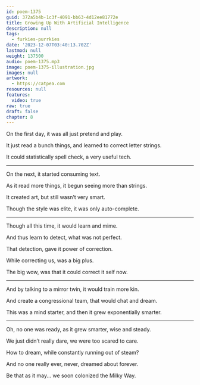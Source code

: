 ```yaml
---
id: poem-1375
guid: 372a5b4b-1c3f-4091-bb63-4d12ee81772e
title: Growing Up With Artificial Intelligence
description: null
tags:
  - furkies-purrkies
date: '2023-12-07T03:40:13.702Z'
lastmod: null
weight: 137500
audio: poem-1375.mp3
image: poem-1375-illustration.jpg
images: null
artwork:
  - https://catpea.com
resources: null
features:
  video: true
raw: true
draft: false
chapter: 8
---
```


On the first day,
it was all just pretend and play.

It just read a bunch things,
and learned to correct letter strings.

It could statistically spell check,
a very useful tech.

---

On the next,
it started consuming text.

As it read more things,
it begun seeing more than strings.

It created art,
but still wasn’t very smart.

Though the style was elite,
it was only auto-complete.

---

Though all this time,
it would learn and mime.

And thus learn to detect,
what was not perfect.

That detection,
gave it power of correction.

While correcting us,
was a big plus.

The big wow,
was that it could correct it self now.

---

And by talking to a mirror twin,
it would train more kin.

And create a congressional team,
that would chat and dream.

This was a mind starter,
and then it grew exponentially smarter.

---

Oh, no one was ready,
as it grew smarter, wise and steady.

We just didn’t really dare,
we were too scared to care.

How to dream,
while constantly running out of steam?

And no one really ever, never,
dreamed about forever.

Be that as it may...
we soon colonized the Milky Way.
